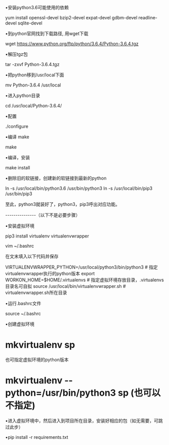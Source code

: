 •安装python3.6可能使用的依赖

yum install openssl-devel bzip2-devel expat-devel gdbm-devel readline-devel sqlite-devel
 

•到python官网找到下载路径, 用wget下载

wget https://www.python.org/ftp/python/3.6.4/Python-3.6.4.tgz

•解压tgz包

tar -zxvf Python-3.6.4.tgz

•把python移到/usr/local下面

mv Python-3.6.4 /usr/local

•进入python目录

cd /usr/local/Python-3.6.4/

•配置

./configure

•编译 make

make

•编译，安装

make install

•删除旧的软链接，创建新的软链接到最新的python

ln -s /usr/local/bin/python3.6 /usr/bin/python3
ln -s /usr/local/bin/pip3 /usr/bin/pip3

至此，python3就装好了，python3，pip3呼出对应功能。

---------------（以下不是必要步骤）

•安装虚拟环境

pip3 install  virtualenv  virtualenvwrapper

vim ~/.bashrc

在文末填入以下代码并保存

VIRTUALENVWRAPPER_PYTHON=/usr/local/python3/bin/python3    # 指定virtualenvwrapper执行的python版本
export WORKON_HOME=$HOME/.virtualenvs    # 指定虚拟环境存放目录，.virtualenvs目录名可自拟
source /usr/local/bin/virtualenvwrapper.sh    # virtualenvwrapper.sh所在目录

•运行.bashrc文件

source ~/.bashrc

•创建虚拟环境

# mkvirtualenv sp
也可指定虚拟环境的python版本

# mkvirtualenv --python=/usr/bin/python3 sp  (也可以不指定) 
•进入虚拟环境中，然后进入到项目所在目录，安装好相应的包（如无需要，可跳过此步）

•pip install -r requirements.txt
